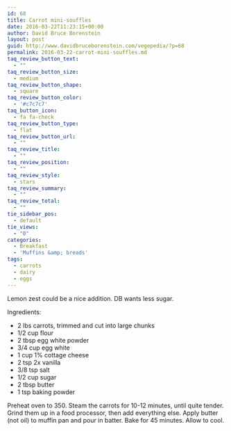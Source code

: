 ```yaml
---
id: 68
title: Carrot mini-souffles
date: 2016-03-22T11:23:15+00:00
author: David Bruce Borenstein
layout: post
guid: http://www.davidbruceborenstein.com/vegepedia/?p=68
permalink: 2016-03-22-carrot-mini-souffles.md
taq_review_button_text:
  - ""
taq_review_button_size:
  - medium
taq_review_button_shape:
  - square
taq_review_button_color:
  - '#c7c7c7'
taq_button_icon:
  - fa fa-check
taq_review_button_type:
  - flat
taq_review_button_url:
  - ""
taq_review_title:
  - ""
taq_review_position:
  - ""
taq_review_style:
  - stars
taq_review_summary:
  - ""
taq_review_total:
  - ""
tie_sidebar_pos:
  - default
tie_views:
  - "0"
categories:
  - Breakfast
  - 'Muffins &amp; breads'
tags:
  - carrots
  - dairy
  - eggs
---
```

Lemon zest could be a nice addition. DB wants less sugar.

Ingredients:

  * 2 lbs carrots, trimmed and cut into large chunks
  * 1/2 cup flour
  * 2 tbsp egg white powder
  * 3/4 cup egg white
  * 1 cup 1% cottage cheese
  * 2 tsp 2x vanilla
  * 3/8 tsp salt
  * 1/2 cup sugar
  * 2 tbsp butter
  * 1 tsp baking powder

Preheat oven to 350. Steam the carrots for 10-12 minutes, until quite tender. Grind them up in a food processor, then add everything else. Apply butter (not oil) to muffin pan and pour in batter. Bake for 45 minutes. Allow to cool.
